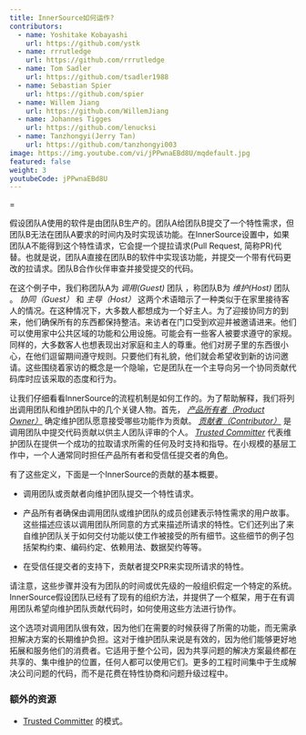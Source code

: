 ```yaml
---
title: InnerSource如何运作?
contributors:
  - name: Yoshitake Kobayashi
    url: https://github.com/ystk
  - name: rrrutledge
    url: https://github.com/rrrutledge
  - name: Tom Sadler
    url: https://github.com/tsadler1988
  - name: Sebastian Spier
    url: https://github.com/spier
  - name: Willem Jiang
    url: https://github.com/WillemJiang
  - name: Johannes Tigges
    url: https://github.com/lenucksi
  - name: Tanzhongyi(Jerry Tan)
    url: https://github.com/tanzhongyi003
image: https://img.youtube.com/vi/jPPwnaEBd8U/mqdefault.jpg
featured: false
weight: 3
youtubeCode: jPPwnaEBd8U
---
```

<div class="paragraph">
<p>=</p>
</div>
<div class="paragraph">
<p>假设团队A使用的软件是由团队B生产的。团队A给团队B提交了一个特性需求，但团队B无法在团队A要求的时间内及时实现该功能。在InnerSource设置中，如果团队A不能得到这个特性请求，它会提一个提拉请求(Pull Request, 简称PR)代替。也就是说，团队A直接在团队B的软件中实现该功能，并提交一个带有代码更改的拉请求。团队B合作伙伴审查并接受提交的代码。</p>
</div>
<div class="paragraph">
<p>在这个例子中，我们称团队A为 <em>调用(Guest)</em> 团队 ，称团队B为 <em>维护(Host)</em> 团队 。 <em>协同（Guest）</em> 和 <em>主导（Host）</em> 这两个术语暗示了一种类似于在家里接待客人的情况。在这种情况下，大多数人都想成为一个好主人。为了迎接协同方的到来，他们确保所有的东西都保持整洁。来访者在门口受到欢迎并被邀请进来。他们可以使用家中公共区域的功能和公用设施。可能会有一些客人被要求遵守的家规。同样的，大多数客人也想表现出对家庭和主人的尊重。他们对房子里的东西很小心，在他们逗留期间遵守规则。只要他们有礼貌，他们就会希望收到新的访问邀请。这些围绕着家访的概念是一个隐喻，它是团队在一个主导向另一个协同贡献代码库时应该采取的态度和行为。</p>
</div>
<div class="paragraph">
<p>让我们仔细看看InnerSource的流程机制是如何工作的。为了帮助解释，我们将列出调用团队和维护团队中的几个关键人物。首先， <a href="https://innersourcecommons.org/zh/learn/learning-path/product-owner"><em>产品所有者（Product Owner）</em></a>  确定维护团队愿意接受哪些功能作为贡献。 <a href="https://innersourcecommons.org/zh/learn/learning-path/contributor"><em>贡献者（Contributor）</em></a> 是调用团队中提交代码贡献以供主人团队评审的个人。 <a href="https://innersourcecommons.org/zh/learn/learning-path/trusted-committer"><em>Trusted Committer</em></a> 代表维护团队在提供一个成功的拉取请求所需的任何及时支持和指导。在小规模的基层工作中，一个人通常同时担任产品所有者和受信任提交者的角色。</p>
</div>
<div class="paragraph">
<p>有了这些定义，下面是一个InnerSource的贡献的基本概要。</p>
</div>
<div class="ulist">
<ul>
<li>
<p>调用团队或贡献者向维护团队提交一个特性请求。</p>
</li>
<li>
<p>产品所有者确保由调用团队或维护团队的成员创建表示特性需求的用户故事。这些描述应该以调用团队所同意的方式来描述所请求的特性。它们还列出了来自维护团队关于如何交付功能以使工作被接受的所有细节。这些细节的例子包括架构约束、编码约定、依赖用法、数据契约等等。</p>
</li>
<li>
<p>在受信任提交者的支持下，贡献者提交PR来实现所请求的特性。</p>
</li>
</ul>
</div>
<div class="paragraph">
<p>请注意，这些步骤并没有为团队的时间或优先级的一般组织假定一个特定的系统。InnerSource假设团队已经有了现有的组织方法，并提供了一个框架，用于在有调用团队希望向维护团队贡献代码时，如何使用这些方法进行协作。</p>
</div>
<div class="paragraph">
<p>这个选项对调用团队很有效，因为他们在需要的时候获得了所需的功能，而无需承担解决方案的长期维护负担。这对于维护团队来说是有效的，因为他们能够更好地拓展和服务他们的消费者。它适用于整个公司，因为共享问题的解决方案最终都在共享的、集中维护的位置，任何人都可以使用它们。更多的工程时间集中于生成解决公司问题的代码，而不是花费在特性协商和问题升级过程中。</p>
</div>
<div class="sect2">
<h3 id="_额外的资源">额外的资源</h3>
<div class="ulist">
<ul>
<li>
<p><a href="https://patterns.innersourcecommons.org/p/trusted-committer">Trusted Committer</a> 的模式。</p>
</li>
</ul>
</div>
</div>
<!--- This file autogenerated from https://github.com/InnerSourceCommons/InnerSourceLearningPath/blob/master/scripts -->